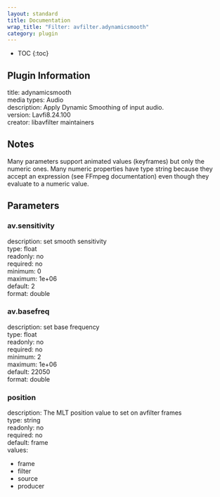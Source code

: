 ```yaml
---
layout: standard
title: Documentation
wrap_title: "Filter: avfilter.adynamicsmooth"
category: plugin
---
```

* TOC
{:toc}

## Plugin Information

title: adynamicsmooth  
media types:
Audio  
description: Apply Dynamic Smoothing of input audio.  
version: Lavfi8.24.100  
creator: libavfilter maintainers  

## Notes

Many parameters support animated values (keyframes) but only the numeric ones. Many numeric properties have type string because they accept an expression (see FFmpeg documentation) even though they evaluate to a numeric value.

## Parameters

### av.sensitivity

  
description:
set smooth sensitivity  
type: float  
readonly: no  
required: no  
minimum: 0  
maximum: 1e+06  
default: 2  
format: double  

### av.basefreq

  
description:
set base frequency  
type: float  
readonly: no  
required: no  
minimum: 2  
maximum: 1e+06  
default: 22050  
format: double  

### position

  
description:
The MLT position value to set on avfilter frames  
type: string  
readonly: no  
required: no  
default: frame  
values:  

* frame
* filter
* source
* producer


